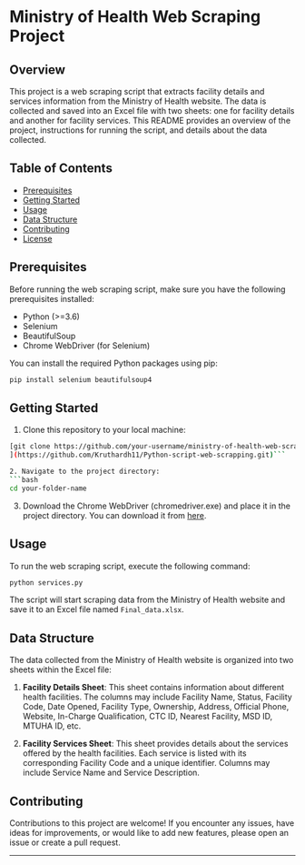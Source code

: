 # Ministry of Health Web Scraping Project

## Overview
This project is a web scraping script that extracts facility details and services information from the Ministry of Health website. The data is collected and saved into an Excel file with two sheets: one for facility details and another for facility services. This README provides an overview of the project, instructions for running the script, and details about the data collected.

## Table of Contents
- [Prerequisites](#prerequisites)
- [Getting Started](#getting-started)
- [Usage](#usage)
- [Data Structure](#data-structure)
- [Contributing](#contributing)
- [License](#license)

## Prerequisites
Before running the web scraping script, make sure you have the following prerequisites installed:
- Python (>=3.6)
- Selenium
- BeautifulSoup
- Chrome WebDriver (for Selenium)

You can install the required Python packages using pip:
```bash
pip install selenium beautifulsoup4
```

## Getting Started
1. Clone this repository to your local machine:
```bash
[git clone https://github.com/your-username/ministry-of-health-web-scraper.git
](https://github.com/Kruthardh11/Python-script-web-scrapping.git)```

2. Navigate to the project directory:
```bash
cd your-folder-name
```

3. Download the Chrome WebDriver (chromedriver.exe) and place it in the project directory. You can download it from [here](https://sites.google.com/chromium.org/driver/).

## Usage
To run the web scraping script, execute the following command:
```bash
python services.py
```

The script will start scraping data from the Ministry of Health website and save it to an Excel file named `Final_data.xlsx`.

## Data Structure
The data collected from the Ministry of Health website is organized into two sheets within the Excel file:
1. **Facility Details Sheet**: This sheet contains information about different health facilities. The columns may include Facility Name, Status, Facility Code, Date Opened, Facility Type, Ownership, Address, Official Phone, Website, In-Charge Qualification, CTC ID, Nearest Facility, MSD ID, MTUHA ID, etc.

2. **Facility Services Sheet**: This sheet provides details about the services offered by the health facilities. Each service is listed with its corresponding Facility Code and a unique identifier. Columns may include Service Name and Service Description.

## Contributing
Contributions to this project are welcome! If you encounter any issues, have ideas for improvements, or would like to add new features, please open an issue or create a pull request.

---
